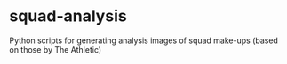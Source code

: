 # squad-analysis
Python scripts for generating analysis images of squad make-ups (based on those by The Athletic)
